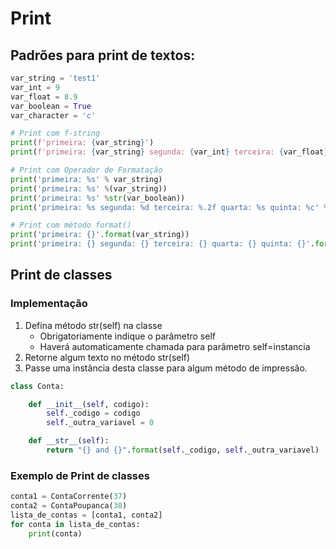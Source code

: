 # Print

## Padrões para print de textos:
```python  
var_string = 'test1'
var_int = 9
var_float = 8.9
var_boolean = True
var_character = 'c'

# Print com f-string
print(f'primeira: {var_string}')
print(f'primeira: {var_string} segunda: {var_int} terceira: {var_float} quarta: {var_boolean}')

# Print com Operador de Formatação
print('primeira: %s' % var_string)
print('primeira: %s' %(var_string))
print('primeira: %s' %str(var_boolean))
print('primeira: %s segunda: %d terceira: %.2f quarta: %s quinta: %c' %(var_string, var_int, var_float, var_boolean, var_character))

# Print com método format()
print('primeira: {}'.format(var_string))
print('primeira: {} segunda: {} terceira: {} quarta: {} quinta: {}'.format(var_string, var_int, var_float, var_boolean, var_character))
``` 

## Print de classes
### Implementação
1. Defina método str(self) na classe
    - Obrigatoriamente indique o parâmetro self
    - Haverá automaticamente chamada para parâmetro self=instancia
2. Retorne algum texto no método str(self)
3. Passe uma instância desta classe para algum método de impressão.

```python
class Conta:

    def __init__(self, codigo):
        self._codigo = codigo
        self._outra_variavel = 0

    def __str__(self):
        return "{} and {}".format(self._codigo, self._outra_variavel)
```  

### Exemplo de Print de classes
```python  
conta1 = ContaCorrente(37)
conta2 = ContaPoupanca(38)
lista_de_contas = [conta1, conta2]
for conta in lista_de_contas:
    print(conta)
``` 
